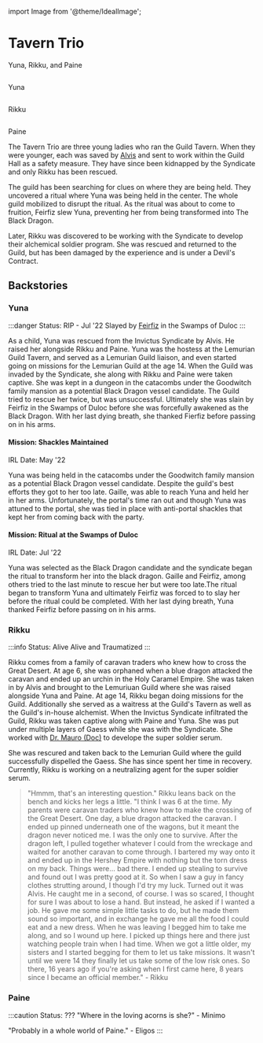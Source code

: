 import Image from '@theme/IdealImage';

# Tavern Trio

Yuna, Rikku, and Paine

<div style={{ display: "grid", gridTemplateColumns: "repeat(3, 1fr)", gridGap: 20 }}>
    <div><Image img={require('./Yuna.png')} /><p>Yuna</p></div>
    <div><Image img={require('./Rikku.png')} /><p>Rikku</p></div>
    <div><Image img={require('./Paine.png')} /><p>Paine</p></div>
</div>

The Tavern Trio are three young ladies who ran the Guild Tavern.
When they were younger, each was saved by [Alvis](alvis) and sent to work within the Guild Hall as a safety measure.
They have since been kidnapped by the Syndicate and only Rikku has been rescued.

The guild has been searching for clues on where they are being held.
They uncovered a ritual where Yuna was being held in the center.
The whole guild mobilized to disrupt the ritual.
As the ritual was about to come to fruition, Feirfiz slew Yuna, preventing her from being transformed into The Black Dragon.

Later, Rikku was discovered to be working with the Syndicate to develop their alchemical soldier program. She was rescued and returned to the Guild, but has been damaged by the experience and is under a Devil's Contract.

## Backstories

### Yuna

:::danger Status: RIP - Jul '22
Slayed by [Feirfiz](../../player_characters/Feirfiz) in the Swamps of Duloc
:::

As a child, Yuna was rescued from the Invictus Syndicate by Alvis. He raised her alongside Rikku and Paine. Yuna was the hostess at the Lemurian Guild Tavern, and served as a Lemurian Guild liaison, and even started going on missions for the Lemurian Guild at the age 14. When the Guild was invaded by the Syndicate, she along with Rikku and Paine were taken captive. She was kept in a dungeon in the catacombs under the Goodwitch family mansion as a potential Black Dragon vessel candidate. The Guild tried to rescue her twice, but was unsuccessful. Ultimately she was slain by Feirfiz in the Swamps of Duloc before she was forcefully awakened as the Black Dragon. With her last dying breath, she thanked Fierfiz before passing on in his arms.

#### Mission: Shackles Maintained

IRL Date: May '22

Yuna was being held in the catacombs under the Goodwitch family mansion as a potential Black Dragon vessel candidate. Despite the guild's best efforts they got to her too late. Gaille, was able to reach Yuna and held her in her arms. Unfortunately, the portal's time ran out and though Yuna was attuned to the portal, she was tied in place with anti-portal shackles that kept her from coming back with the party.

#### Mission: Ritual at the Swamps of Duloc

IRL Date: Jul '22

Yuna was selected as the Black Dragon candidate and the syndicate began the ritual to transform her into the black dragon. Gaille and Feirfiz, among others tried to the last minute to rescue her but were too late.The ritual began to transform Yuna and ultimately Feirfiz was forced to to slay her before the ritual could be completed. With her last dying breath, Yuna thanked Feirfiz before passing on in his arms.

### Rikku

:::info Status: Alive
Alive and Traumatized
:::

Rikku comes from a family of caravan traders who knew how to cross the Great Desert. At age 6, she was orphaned when a blue dragon attacked the caravan and ended up an urchin in the Holy Caramel Empire. She was taken in by Alvis and brought to the Lemuriuan Guild where she was raised alongside Yuna and Paine. At age 14, Rikku began doing missions for the Guild. Additionally she served as a waitress at the Guild's Tavern as well as the Guild's in-house alchemist. When the Invictus Syndicate infiltrated the Guild, Rikku was taken captive along with Paine and Yuna. She was put under multiple layers of Gaess while she was with the Syndicate. She worked with [Dr. Mauro (Doc)](../syndicate/Dr_Mauro_Doc) to develope the super soldier serum.

She was rescured and taken back to the Lemurian Guild where the guild successfully dispelled the Gaess. She has since spent her time in recovery. Currently, Rikku is working on a neutralizing agent for the super soldier serum.

> "Hmmm, that's an interesting question." Rikku leans back on the bench and kicks her legs a little. "I think I was 6 at the time. My parents were caravan traders who knew how to make the crossing of the Great Desert. One day, a blue dragon attacked the caravan. I ended up pinned underneath one of the wagons, but it meant the dragon never noticed me. I was the only one to survive. After the dragon left, I pulled together whatever I could from the wreckage and waited for another caravan to come through. I bartered my way onto it and ended up in the Hershey Empire with nothing but the torn dress on my back. Things were... bad there. I ended up stealing to survive and found out I was pretty good at it. So when I saw a guy in fancy clothes strutting around, I though I'd try my luck. Turned out it was Alvis. He caught me in a second, of course. I was so scared, I thought for sure I was about to lose a hand. But instead, he asked if I wanted a job. He gave me some simple little tasks to do, but he made them sound so important, and in exchange he gave me all the food I could eat and a new dress. When he was leaving I begged him to take me along, and so I wound up here. I picked up things here and there just watching people train when I had time. When we got a little older, my sisters and I started begging for them to let us take missions. It wasn't until we were 14 they finally let us take some of the low risk ones. So there, 16 years ago if you're asking when I first came here, 8 years since I became an official member." - Rikku

### Paine

:::caution Status: ???
"Where in the loving acorns is she?" - Minimo

"Probably in a whole world of Paine." - Eligos
:::
